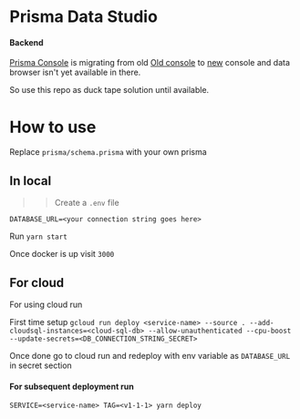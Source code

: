 # Prisma Data Studio

#### Backend
[Prisma Console](https://console.prisma.io/) is migrating from old [Old console](https://cloud.prisma.io/) to [new](https://console.prisma.io/) console and data browser isn't yet available in there.

So use this repo as duck tape solution until available.

# How to use

Replace `prisma/schema.prisma` with your own prisma

## In local

 >> Create a `.env` file

```
DATABASE_URL=<your connection string goes here>
``` 

Run `yarn start`

Once docker is up visit `3000` 

## For cloud

For using cloud run

First time setup
```gcloud run deploy <service-name> --source . --add-cloudsql-instances=<cloud-sql-db> --allow-unauthenticated --cpu-boost --update-secrets=<DB_CONNECTION_STRING_SECRET>```

Once done go to cloud run and redeploy with env variable as `DATABASE_URL` in secret section

#### For subsequent deployment run 
```SERVICE=<service-name> TAG=<v1-1-1> yarn deploy```